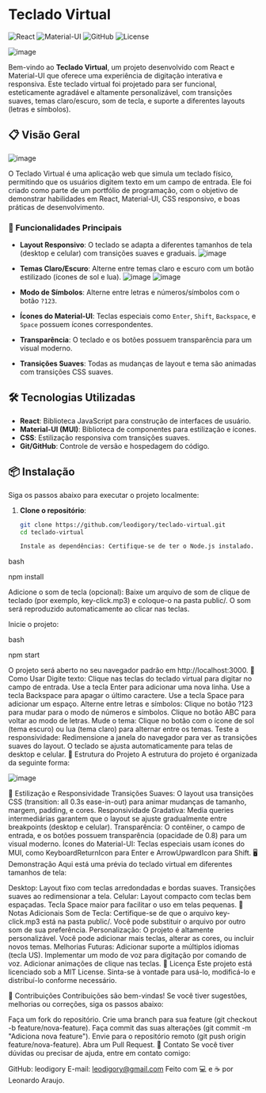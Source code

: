 # Teclado Virtual 

![React](https://img.shields.io/badge/React-18.2.0-61DAFB?style=for-the-badge&logo=react&logoColor=white)
![Material-UI](https://img.shields.io/badge/Material--UI-5.15.0-0081CB?style=for-the-badge&logo=mui&logoColor=white)
![GitHub](https://img.shields.io/badge/GitHub-Repository-181717?style=for-the-badge&logo=github&logoColor=white)
![License](https://img.shields.io/badge/License-MIT-green?style=for-the-badge)

![image](https://github.com/user-attachments/assets/01b4f1d6-c1c8-4774-9371-3cab01353949)


Bem-vindo ao **Teclado Virtual**, um projeto desenvolvido com React e Material-UI que oferece uma experiência de digitação interativa e responsiva. Este teclado virtual foi projetado para ser funcional, esteticamente agradável e altamente personalizável, com transições suaves, temas claro/escuro, som de tecla, e suporte a diferentes layouts (letras e símbolos).

## 📋 Visão Geral
![image](https://github.com/user-attachments/assets/0aae0319-df5f-4952-84a0-1d263df723b4)


O Teclado Virtual é uma aplicação web que simula um teclado físico, permitindo que os usuários digitem texto em um campo de entrada. Ele foi criado como parte de um portfólio de programação, com o objetivo de demonstrar habilidades em React, Material-UI, CSS responsivo, e boas práticas de desenvolvimento.

### 🎯 Funcionalidades Principais

- **Layout Responsivo**: O teclado se adapta a diferentes tamanhos de tela (desktop e celular) com transições suaves e graduais.
![image](https://github.com/user-attachments/assets/9d2017ad-e3e6-4c32-8087-9f5a672bfde2)



- **Temas Claro/Escuro**: Alterne entre temas claro e escuro com um botão estilizado (ícones de sol e lua).
  ![image](https://github.com/user-attachments/assets/cedaae25-98da-49a6-808f-76e57c0aa903)
![image](https://github.com/user-attachments/assets/8a6128de-e8eb-4c10-87c3-e1fdab7f8339)


 - **Modo de Símbolos**: Alterne entre letras e números/símbolos com o botão `?123`.
- **Ícones do Material-UI**: Teclas especiais como `Enter`, `Shift`, `Backspace`, e `Space` possuem ícones correspondentes.
- **Transparência**: O teclado e os botões possuem transparência para um visual moderno.
- **Transições Suaves**: Todas as mudanças de layout e tema são animadas com transições CSS suaves.

## 🛠️ Tecnologias Utilizadas

- **React**: Biblioteca JavaScript para construção de interfaces de usuário.
- **Material-UI (MUI)**: Biblioteca de componentes para estilização e ícones.
- **CSS**: Estilização responsiva com transições suaves.
- **Git/GitHub**: Controle de versão e hospedagem do código.

## 📦 Instalação

Siga os passos abaixo para executar o projeto localmente:

1. **Clone o repositório**:
   ```bash
   git clone https://github.com/leodigory/teclado-virtual.git
   cd teclado-virtual

   Instale as dependências: Certifique-se de ter o Node.js instalado. Em seguida, execute:
bash

npm install

Adicione o som de tecla (opcional):
Baixe um arquivo de som de clique de teclado (por exemplo, key-click.mp3) e coloque-o na pasta public/.
O som será reproduzido automaticamente ao clicar nas teclas.

Inicie o projeto:

bash

npm start

O projeto será aberto no seu navegador padrão em http://localhost:3000.
🚀 Como Usar
Digite texto:
Clique nas teclas do teclado virtual para digitar no campo de entrada.
Use a tecla Enter para adicionar uma nova linha.
Use a tecla Backspace para apagar o último caractere.
Use a tecla Space para adicionar um espaço.
Alterne entre letras e símbolos:
Clique no botão ?123 para mudar para o modo de números e símbolos.
Clique no botão ABC para voltar ao modo de letras.
Mude o tema:
Clique no botão com o ícone de sol (tema escuro) ou lua (tema claro) para alternar entre os temas.
Teste a responsividade:
Redimensione a janela do navegador para ver as transições suaves do layout.
O teclado se ajusta automaticamente para telas de desktop e celular.
📐 Estrutura do Projeto
A estrutura do projeto é organizada da seguinte forma:

![image](https://github.com/user-attachments/assets/5d0edb56-d3df-4e91-a753-b5427f0c5afc)



🎨 Estilização e Responsividade
Transições Suaves: O layout usa transições CSS (transition: all 0.3s ease-in-out) para animar mudanças de tamanho, margem, padding, e cores.
Responsividade Gradativa: Media queries intermediárias garantem que o layout se ajuste gradualmente entre breakpoints (desktop e celular).
Transparência: O contêiner, o campo de entrada, e os botões possuem transparência (opacidade de 0.8) para um visual moderno.
Ícones do Material-UI: Teclas especiais usam ícones do MUI, como KeyboardReturnIcon para Enter e ArrowUpwardIcon para Shift.
🖥️ Demonstração
Aqui está uma prévia do teclado virtual em diferentes tamanhos de tela:

Desktop:
Layout fixo com teclas arredondadas e bordas suaves.
Transições suaves ao redimensionar a tela.
Celular:
Layout compacto com teclas bem espaçadas.
Tecla Space maior para facilitar o uso em telas pequenas.
📝 Notas Adicionais
Som de Tecla: Certifique-se de que o arquivo key-click.mp3 está na pasta public/. Você pode substituir o arquivo por outro som de sua preferência.
Personalização: O projeto é altamente personalizável. Você pode adicionar mais teclas, alterar as cores, ou incluir novos temas.
Melhorias Futuras:
Adicionar suporte a múltiplos idiomas (tecla US).
Implementar um modo de voz para digitação por comando de voz.
Adicionar animações de clique nas teclas.
📜 Licença
Este projeto está licenciado sob a MIT License. Sinta-se à vontade para usá-lo, modificá-lo e distribuí-lo conforme necessário.

🤝 Contribuições
Contribuições são bem-vindas! Se você tiver sugestões, melhorias ou correções, siga os passos abaixo:

Faça um fork do repositório.
Crie uma branch para sua feature (git checkout -b feature/nova-feature).
Faça commit das suas alterações (git commit -m "Adiciona nova feature").
Envie para o repositório remoto (git push origin feature/nova-feature).
Abra um Pull Request.
📧 Contato
Se você tiver dúvidas ou precisar de ajuda, entre em contato comigo:

GitHub: leodigory
E-mail: leodigory@gmail.com
Feito com 💻 e ☕ por Leonardo Araujo.

